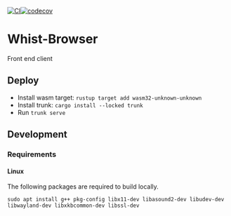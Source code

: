 [![CI](https://github.com/Whist-Team/Whist-Browser/actions/workflows/main.yml/badge.svg)](https://github.com/Whist-Team/Whist-Browser/actions/workflows/main.yml)[![codecov](https://codecov.io/gh/Whist-Team/Whist-Browser/branch/main/graph/badge.svg?token=vn7Nxc9qjb)](https://codecov.io/gh/Whist-Team/Whist-Browser)
# Whist-Browser
Front end client

## Deploy

- Install wasm target: `rustup target add wasm32-unknown-unknown`
- Install trunk: `cargo install --locked trunk`
- Run `trunk serve`

## Development

### Requirements
#### Linux
The following packages are required to build locally.
```shell
sudo apt install g++ pkg-config libx11-dev libasound2-dev libudev-dev libwayland-dev libxkbcommon-dev libssl-dev
```
